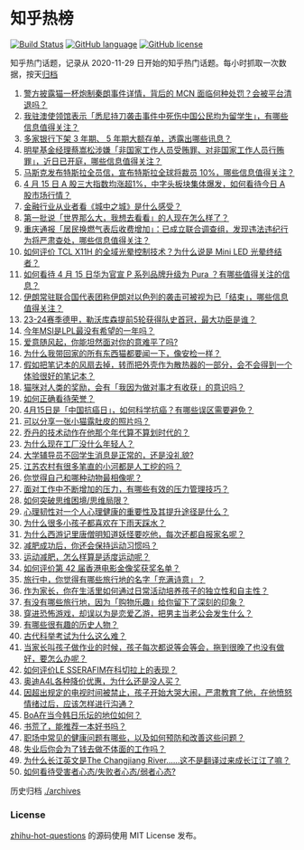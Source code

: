 # 知乎热榜
[![Build Status](https://github.com/ToWeLong/zhihu-hot-questions/workflows/CI/badge.svg)](https://github.com/ToWeLong/zhihu-hot-questions/actions)
[![GitHub language](https://img.shields.io/badge/language-golang-orange.svg)](https://golang.org/)
[![GitHub license](https://img.shields.io/github/license/ToWeLong/zhihu-hot-questions)](https://github.com/ToWeLong/zhihu-hot-questions/blob/main/LICENSE)

知乎热门话题，记录从 2020-11-29 日开始的知乎热门话题。每小时抓取一次数据，按天[归档](./archives)

<!-- BEGIN -->

1. [警方披露猫一杯炮制秦朗事件详情，背后的 MCN 面临何种处罚？会被平台清退吗？](https://www.zhihu.com/question/652898930)
1. [我驻澳使领馆表示「悉尼持刀袭击事件中死伤中国公民均为留学生」，有哪些信息值得关注？](https://www.zhihu.com/question/652982605)
1. [多家银行下架 3 年期、 5 年期大额存单，透露出哪些讯息？](https://www.zhihu.com/question/652995408)
1. [明星基金经理蔡嵩松涉嫌「非国家工作人员受贿罪、对非国家工作人员行贿罪」，近日已开庭，哪些信息值得关注？](https://www.zhihu.com/question/653012434)
1. [马斯克发布特斯拉全员信，宣布特斯拉全球将裁员 10%，哪些信息值得关注？](https://www.zhihu.com/question/653013349)
1. [4 月 15 日 A 股三大指数均涨超1%，中字头板块集体爆发，如何看待今日 A 股市场行情？](https://www.zhihu.com/question/652986491)
1. [金融行业从业者看《城中之城》是什么感受？](https://www.zhihu.com/question/651479998)
1. [第一批说「世界那么大，我想去看看」的人现在怎么样了？](https://www.zhihu.com/question/652591954)
1. [重庆通报「居民换燃气表后收费增加」：已成立联合调查组，发现违法违纪行为将严肃查处，哪些信息值得关注？](https://www.zhihu.com/question/652839931)
1. [如何评价 TCL X11H 的全域光晕控制技术？为什么说是 Mini LED 光晕终结者？](https://www.zhihu.com/question/652991251)
1. [如何看待 4 月 15 日华为官宣 P 系列品牌升级为 Pura ？有哪些值得关注的信息？](https://www.zhihu.com/question/652985395)
1. [伊朗常驻联合国代表团称伊朗对以色列的袭击可被视为已「结束」，哪些信息值得关注？](https://www.zhihu.com/question/652887135)
1. [23-24赛季德甲，勒沃库森提前5轮获得队史首冠，最大功臣是谁？](https://www.zhihu.com/question/652976240)
1. [今年MSI是LPL最没有希望的一年吗？](https://www.zhihu.com/question/652481492)
1. [爱意随风起，你能坦然面对你的意难平了吗?](https://www.zhihu.com/question/652948847)
1. [为什么我带回家的所有东西猫都要闻一下，像安检一样？](https://www.zhihu.com/question/652392979)
1. [假如把笔记本的风扇去掉，转而把外壳作为散热器的一部分，会不会得到一个体验很好的笔记本？](https://www.zhihu.com/question/652064998)
1. [猫咪对人类的奖励，会有「我因为做对事才有收获」的意识吗？](https://www.zhihu.com/question/650460844)
1. [如何正确看待荣誉？](https://www.zhihu.com/question/457271597)
1. [4月15日是「中国抗癌日」，如何科学抗癌？有哪些误区需要避免？](https://www.zhihu.com/question/652715620)
1. [可以分享一张小猫露肚皮的照片吗？](https://www.zhihu.com/question/646471742)
1. [乔丹的技术动作在他那个年代算不算划时代的？](https://www.zhihu.com/question/421420606)
1. [为什么现在工厂没什么年轻人？](https://www.zhihu.com/question/652723946)
1. [大学辅导员不回学生消息是正常的，还是没礼貌?](https://www.zhihu.com/question/395578785)
1. [江苏农村有很多笔直的小河都是人工挖的吗？](https://www.zhihu.com/question/651326816)
1. [你觉得自己和哪种动物最相像呢？](https://www.zhihu.com/question/652891516)
1. [面对工作中不断增加的压力，有哪些有效的压力管理技巧？](https://www.zhihu.com/question/652807140)
1. [如何突破思维困境/思维局限？](https://www.zhihu.com/question/652645702)
1. [心理韧性对一个人心理健康的重要性及其提升途径是什么？](https://www.zhihu.com/question/652887515)
1. [为什么很多小孩子都喜欢在下雨天踩水？](https://www.zhihu.com/question/650130568)
1. [为什么西游记里唐僧明知道妖怪要吃他，每次还都自报家名呢？](https://www.zhihu.com/question/647141966)
1. [减肥成功后，你还会保持运动习惯吗？](https://www.zhihu.com/question/652697163)
1. [运动减肥，怎么样算是适度运动呢？](https://www.zhihu.com/question/652697225)
1. [如何评价第 42 届香港电影金像奖获奖名单？](https://www.zhihu.com/question/652927734)
1. [旅行中，你觉得有哪些旅行地的名字「充满诗意」？](https://www.zhihu.com/question/649453441)
1. [作为家长，你在生活里如何通过日常活动培养孩子的独立性和自主性？](https://www.zhihu.com/question/650173292)
1. [有没有哪些旅行地，因为「购物乐趣」给你留下了深刻的印象？](https://www.zhihu.com/question/650032364)
1. [穿进恐怖游戏，却误以为是恋爱乙游，把男主当老公会发生什么？](https://www.zhihu.com/question/647207923)
1. [有哪些很有趣的历史人物？](https://www.zhihu.com/question/350201185)
1. [古代科举考试为什么这么难？](https://www.zhihu.com/question/652933542)
1. [当家长叫孩子做作业的时候，孩子每次都说等会等会，拖到很晚了也没有做好，要怎么办呢？](https://www.zhihu.com/question/651134162)
1. [如何评价LE SSERAFIM在科切拉上的表现？](https://www.zhihu.com/question/652940688)
1. [奥迪A4L各种降价优惠，为什么还是没人买？](https://www.zhihu.com/question/646006968)
1. [因超出规定的电视时间被禁止，孩子开始大哭大闹，严肃教育了他，在他愤怒情绪过后，应该怎样进行沟通？](https://www.zhihu.com/question/650173270)
1. [BoA在当今韩日乐坛的地位如何？](https://www.zhihu.com/question/23305493)
1. [书荒了，能推荐一本好书吗？](https://www.zhihu.com/question/652746589)
1. [职场中常见的健康问题有哪些，以及如何预防和改善这些问题？](https://www.zhihu.com/question/652913858)
1. [失业后你会为了钱去做不体面的工作吗？](https://www.zhihu.com/question/650392979)
1. [为什么长江英文是The Changjiang River……这不是翻译过来成长江江了嘛？](https://www.zhihu.com/question/631002890)
1. [如何看待受害者心态/失败者心态/弱者心态?](https://www.zhihu.com/question/652142721)

<!-- END -->

历史归档 [./archives](./archives)


### License
[zhihu-hot-questions](https://github.com/towelong/zhihu-hot-questions) 的源码使用 MIT License 发布。